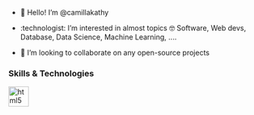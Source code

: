 - 👋 Hello! I’m @camillakathy
- <p>:technologist: I’m interested in almost topics 🤓 Software, Web devs, Database, Data Science, Machine Learning, .... </p>
- 💞️ I’m looking to collaborate on any open-source projects
<h3>Skills & Technologies</h3>
<p align="left">
    <img src="https://img.shields.io/badge/Codecov-F01F7A?style=for-the-badge&logo=Codecov&logoColor=white" alt="html5" width="40" height="40"/>
</p>
